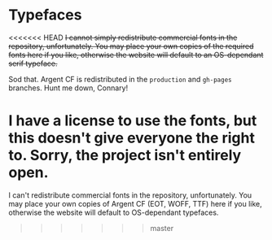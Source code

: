 # Typefaces

<<<<<<< HEAD
~~I cannot simply redistribute commercial fonts in the repository, unfortunately. You may place your own copies of the required fonts here if you like, otherwise the website will default to an OS-dependant serif typeface.~~

Sod that. Argent CF is redistributed in the `production` and `gh-pages` branches. Hunt me down, Connary!

I have a license to use the fonts, but this doesn't give everyone the right to. Sorry, the project isn't entirely open.
=======
I can't redistribute commercial fonts in the repository, unfortunately. You may place your own copies of Argent CF (EOT, WOFF, TTF) here if you like, otherwise the website will default to OS-dependant typefaces.
>>>>>>> master

